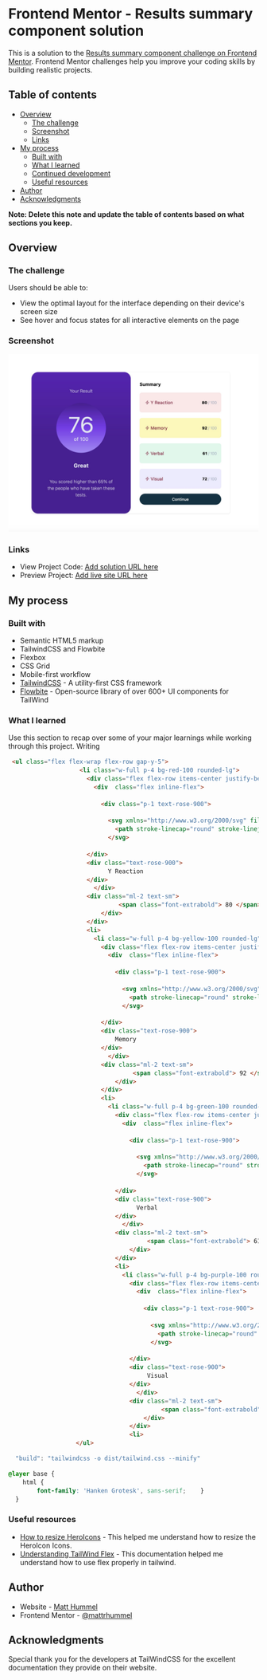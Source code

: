 # Frontend Mentor - Results summary component solution

This is a solution to the [Results summary component challenge on Frontend Mentor](https://www.frontendmentor.io/challenges/results-summary-component-CE_K6s0maV). Frontend Mentor challenges help you improve your coding skills by building realistic projects. 

## Table of contents

- [Overview](#overview)
  - [The challenge](#the-challenge)
  - [Screenshot](#screenshot)
  - [Links](#links)
- [My process](#my-process)
  - [Built with](#built-with)
  - [What I learned](#what-i-learned)
  - [Continued development](#continued-development)
  - [Useful resources](#useful-resources)
- [Author](#author)
- [Acknowledgments](#acknowledgments)

**Note: Delete this note and update the table of contents based on what sections you keep.**

## Overview

### The challenge

Users should be able to:

- View the optimal layout for the interface depending on their device's screen size
- See hover and focus states for all interactive elements on the page

### Screenshot

![](./screenshot.jpg)

### Links

- View Project Code: [Add solution URL here](https://github.com/mattrhummel/results-summary-component)
- Preview Project: [Add live site URL here](https://mattrhummel.github.io/results-summary-component/)

## My process

### Built with

- Semantic HTML5 markup
- TailwindCSS and Flowbite
- Flexbox
- CSS Grid
- Mobile-first workflow
- [TailwindCSS](https://tailwindcss.com/) - A utility-first CSS framework
- [Flowbite](https://flowbite.com/) - Open-source library of over 600+ UI components for TailWind

### What I learned

Use this section to recap over some of your major learnings while working through this project. Writing 


```html
 <ul class="flex flex-wrap flex-row gap-y-5">
                    <li class="w-full p-4 bg-red-100 rounded-lg">    
                      <div class="flex flex-row items-center justify-between py-2">
                        <div  class="flex inline-flex">

                          <div class="p-1 text-rose-900">

                            <svg xmlns="http://www.w3.org/2000/svg" fill="none" viewBox="0 0 24 24" stroke-width="1.5" stroke="currentColor" class="h-4 w-4">
                              <path stroke-linecap="round" stroke-linejoin="round" d="M3.75 13.5l10.5-11.25L12 10.5h8.25L9.75 21.75 12 13.5H3.75z" />
                            </svg>
                            
                      </div>
                      <div class="text-rose-900">
                            Y Reaction
                      </div>
                        </div>
                      <div class="ml-2 text-sm">
                               <span class="font-extrabold"> 80 </span> <span class="text-slate-400 font-extralight">/ 100</span>
                          </div>
                      </div>
                      <li>
                        <li class="w-full p-4 bg-yellow-100 rounded-lg">    
                          <div class="flex flex-row items-center justify-between py-2">
                            <div  class="flex inline-flex">
    
                              <div class="p-1 text-rose-900">
    
                                <svg xmlns="http://www.w3.org/2000/svg" fill="none" viewBox="0 0 24 24" stroke-width="1.5" stroke="currentColor" class="h-4 w-4">
                                  <path stroke-linecap="round" stroke-linejoin="round" d="M3.75 13.5l10.5-11.25L12 10.5h8.25L9.75 21.75 12 13.5H3.75z" />
                                </svg>
                                
                          </div>
                          <div class="text-rose-900">
                              Memory
                          </div>
                            </div>
                          <div class="ml-2 text-sm">
                                   <span class="font-extrabold"> 92 </span> <span class="text-slate-400 font-extralight">/ 100</span>
                              </div>
                          </div>
                          <li>
                            <li class="w-full p-4 bg-green-100 rounded-lg">    
                              <div class="flex flex-row items-center justify-between py-2">
                                <div  class="flex inline-flex">
        
                                  <div class="p-1 text-rose-900">
        
                                    <svg xmlns="http://www.w3.org/2000/svg" fill="none" viewBox="0 0 24 24" stroke-width="1.5" stroke="currentColor" class="h-4 w-4">
                                      <path stroke-linecap="round" stroke-linejoin="round" d="M3.75 13.5l10.5-11.25L12 10.5h8.25L9.75 21.75 12 13.5H3.75z" />
                                    </svg>
                                    
                              </div>
                              <div class="text-rose-900">
                                    Verbal
                              </div>
                                </div>
                              <div class="ml-2 text-sm">
                                       <span class="font-extrabold"> 61 </span> <span class="text-slate-400 font-extralight">/ 100</span>
                                  </div>
                              </div>
                              <li>
                                <li class="w-full p-4 bg-purple-100 rounded-lg">    
                                  <div class="flex flex-row items-center justify-between py-2">
                                    <div  class="flex inline-flex">
            
                                      <div class="p-1 text-rose-900">
            
                                        <svg xmlns="http://www.w3.org/2000/svg" fill="none" viewBox="0 0 24 24" stroke-width="1.5" stroke="currentColor" class="h-4 w-4">
                                          <path stroke-linecap="round" stroke-linejoin="round" d="M3.75 13.5l10.5-11.25L12 10.5h8.25L9.75 21.75 12 13.5H3.75z" />
                                        </svg>
                                        
                                  </div>
                                  <div class="text-rose-900">
                                       Visual
                                  </div>
                                    </div>
                                  <div class="ml-2 text-sm">
                                           <span class="font-extrabold"> 72 </span> <span class="text-slate-400 font-extralight">/ 100</span>
                                      </div>
                                  </div>
                                  <li>
                   </ul>
```
```js
  "build": "tailwindcss -o dist/tailwind.css --minify"
```

```css
@layer base {
    html {
        font-family: 'Hanken Grotesk', sans-serif;    }
  }
```

### Useful resources

- [How to resize HeroIcons](https://www.geeksforgeeks.org/how-to-resize-svg-icon-using-tailwind-css/) - This helped me understand how to resize the HeroIcon Icons.
- [Understanding TailWind Flex](https://www.example.com) - This documentation helped me understand how to use flex properly in tailwind.

## Author

- Website - [Matt Hummel](https://matthummel.com)
- Frontend Mentor - [@mattrhummel](https://www.frontendmentor.io/profile/mattrhummel)

## Acknowledgments

Special thank you for the developers at TailWindCSS for the excellent documentation they provide on their website.

